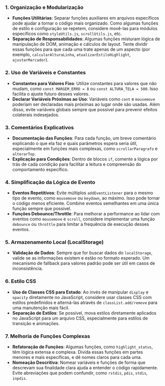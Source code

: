 

### 1. **Organização e Modularização**

   - **Funções Utilitárias**: Separar funções auxiliares em arquivos específicos pode ajudar a tornar o código mais organizado. Como algumas funções de estilo e configuração se repetem, considere movê-las para módulos específicos como `styleUtils.js`, `scrollUtils.js`, etc.
   - **Separação de Responsabilidades**: Algumas funções misturam lógica de manipulação de DOM, animação e cálculos de layout. Tente dividir essas funções para que cada uma trate apenas de um aspecto (por exemplo, `calcularAlturaLinha`, `atualizarEstiloHighlight`, `ajustarMarcador`).

### 2. **Uso de Variáveis e Constantes**
   
   - **Constantes para Valores Fixo**: Utilize constantes para valores que não mudam, como `const MARGEM_ERRO = 8` ou `const ALTURA_TELA = 500`. Isso facilita o ajuste futuro desses valores.
   - **Declarar Variáveis Próximas ao Uso**: Variáveis como `cont` e `mousemove` poderiam ser declaradas mais próximas ao lugar onde são usadas. Além disso, evite variáveis globais sempre que possível para prevenir efeitos colaterais indesejados.

### 3. **Comentários Explicativos**
   
   - **Documentação das Funções**: Para cada função, um breve comentário explicando o que ela faz e quais parâmetros espera seria útil, especialmente em funções mais complexas, como `scrollarParagrafo` e `alterarTop`.
   - **Explicação para Condições**: Dentro de blocos `if`, comente a lógica por trás de cada condição para facilitar a leitura e compreensão do comportamento específico.

### 4. **Simplificação da Lógica de Evento**

   - **Eventos Repetitivos**: Evite múltiplos `addEventListener` para o mesmo tipo de evento, como `mousemove` ou `keydown`, ao máximo. Isso pode tornar o código menos eficiente. Combine eventos semelhantes em uma única função sempre que possível.
   - **Funções Debounce/Throttle**: Para melhorar a performance ao lidar com eventos como `mousemove` e `scroll`, considere implementar uma função `debounce` ou `throttle` para limitar a frequência de execução desses eventos.

### 5. **Armazenamento Local (LocalStorage)**

   - **Validação de Dados**: Sempre que for buscar dados do `localStorage`, valide se as informações existem e estão no formato esperado. Um mecanismo de fallback para valores padrão pode ser útil em casos de inconsistência.

### 6. **Estilo CSS**

   - **Uso de Classes CSS para Estado**: Ao invés de manipular `display` e `opacity` diretamente no JavaScript, considere usar classes CSS com estilos predefinidos e alterná-las através de `classList.add/remove` para uma manutenção mais fácil.
   - **Separação de Estilos**: Se possível, mova estilos diretamente aplicados no JavaScript para um arquivo CSS, especialmente para estilos de transição e animações.

### 7. **Melhoria de Funções Complexas**

   - **Refatoração de Funções**: Algumas funções, como `highlight_status`, têm lógica extensa e complexa. Divida essas funções em partes menores e mais específicas, e dê nomes claros para cada uma.
   - **Nomeação Descritiva**: Nomear variáveis e funções de forma que descrevam sua finalidade clara ajuda a entender o código rapidamente. Evite abreviações que podem confundir, como `rstdis`, `pdis`, `stdis`, `inpdis`.

